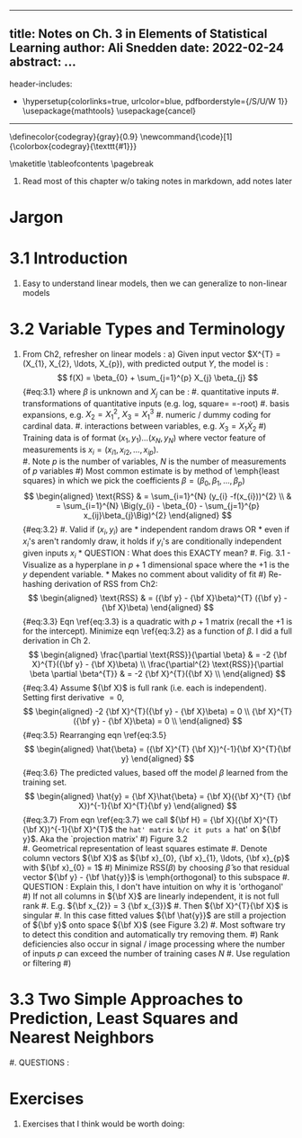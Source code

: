 <!--
Compile :
    pandoc -f markdown notes/somefile.md - -filter pandoc-crossref -t latex -o somefile.pdf

Notes:
    1. http://lierdakil.github.io/pandoc-crossref/
    #. On over/under braces : https://tex.stackexchange.com/a/132527/84495
-->


<!--
    YAML section
-->
---
title: Notes on Ch. 3 in Elements of Statistical Learning
author: Ali Snedden
date: 2022-02-24
abstract:
...
---
header-includes:
  - \hypersetup{colorlinks=true,
            urlcolor=blue,
            pdfborderstyle={/S/U/W 1}}
    \usepackage{mathtools}
    \usepackage{cancel}
---
\definecolor{codegray}{gray}{0.9}
\newcommand{\code}[1]{\colorbox{codegray}{\texttt{#1}}}
<!-- \let\overbracket\overbracket[0.2mm][0.6mm]{#1}      not sure that this works -->

\maketitle
\tableofcontents
\pagebreak


1. Read most of this chapter w/o taking notes in markdown, add notes later

Jargon
==========================

3.1 Introduction
==========================
1. Easy to understand linear models, then we can generalize to non-linear models

3.2 Variable Types and Terminology
==========================
1. From Ch2, refresher on linear models :
    a) Given input vector $X^{T} = (X_{1}, X_{2}, \ldots, X_{p}), with predicted output
       $Y$, the model is :
        $$
            f(X) = \beta_{0} + \sum_{j=1}^{p} X_{j} \beta_{j}
        $$                                                                      {#eq:3.1}
       where $\beta$ is unknown and $X_{j}$ can be :
        #. quantitative inputs
        #. transformations of quantitative inputs (e.g. log, square= =-root)
        #. basis expansions, e.g. $X_{2} = X_{1}^{2}$, $X_{3} = X_{1}^{3}$
        #. numeric / dummy coding for cardinal data.
        #. interactions between variables, e.g. $X_{3} = X_{1} \dot X_{2}$
    #) Training data is of format $(x_{1}, y_{1}) \ldots (x_{N}, y_{N})$ where vector feature
       of measurements is $x_{i} = (x_{i1}, x_{i2}, \ldots, x_{ip})$.   
        #. Note $p$ is the number of variables, $N$ is the number of measurements of $p$
           variables
    #) Most common estimate is by method of \emph{least squares} in which we pick the 
       coefficients $\beta = (\beta_{0}, \beta_{1}, \ldots, \beta_{p})$
        $$
          \begin{aligned}
            \text{RSS} & = \sum_{i=1}^{N} (y_{i} -f(x_{i}))^{2} \\
                & = \sum_{i=1}^{N} \Big(y_{i} - \beta_{0} - \sum_{j=1}^{p} x_{ij}\beta_{j}\Big)^{2}
          \end{aligned}
        $$                                                                      {#eq:3.2}
        #. Valid if $(x_{i}, y_{i})$ are 
            * independent random draws OR
            * even if $x_{i}$'s aren't randomly draw, it holds if $y_{i}$'s are 
              conditionally independent given inputs $x_{i}$
            * QUESTION : What does this EXACTY mean?
        #. Fig. 3.1 - Visualize as a hyperplane in $p + 1$ dimensional space where the $+1$
           is the $y$ dependent variable.
            * Makes no comment about validity of fit
    #) Re-hashing derivation of RSS from Ch2:
        $$
          \begin{aligned}
            \text{RSS} & = ({\bf y} - {\bf X}\beta)^{T} ({\bf y} - {\bf X}\beta)
          \end{aligned}
        $$                                                                      {#eq:3.3}
       Eqn \ref{eq:3.3} is a quadratic with $p+1$ matrix (recall the $+1$ is for the intercept).
       Minimize eqn \ref{eq:3.2} as a function of $\beta$. I did a full derivation in Ch 2.
        $$
          \begin{aligned}
            \frac{\partial \text{RSS}}{\partial \beta} & = -2 {\bf X}^{T}({\bf y} - {\bf X}\beta) \\
            \frac{\partial^{2} \text{RSS}}{\partial \beta \partial \beta^{T}} & = -2 {\bf X}^{T}({\bf X} \\
          \end{aligned}
        $$                                                                      {#eq:3.4}
       Assume ${\bf X}$ is full rank (i.e. each is independent). Setting first derivative $=0$,
        $$
          \begin{aligned}
            -2 {\bf X}^{T}({\bf y} - {\bf X}\beta) = 0 \\
            {\bf X}^{T}({\bf y} - {\bf X}\beta) = 0 \\
          \end{aligned}
        $$                                                                      {#eq:3.5}
       Rearranging eqn \ref{eq:3.5}
        $$
          \begin{aligned}
            \hat{\beta} = ({\bf X}^{T} {\bf X})^{-1}{\bf X}^{T}{\bf y}
          \end{aligned}
        $$                                                                      {#eq:3.6}
       The predicted values, based off the model $\beta$ learned from the training set.
        $$
          \begin{aligned}
            \hat{y} = {\bf X}\hat{\beta} = {\bf X}({\bf X}^{T} {\bf X})^{-1}{\bf X}^{T}{\bf y}
          \end{aligned}
        $$                                                                      {#eq:3.7}
       From eqn \ref{eq:3.7} we call ${\bf H} = {\bf X}({\bf X}^{T} {\bf X})^{-1}{\bf X}^{T}$
       the `hat' matrix b/c it puts a `hat' on ${\bf y}$. Aka the `projection matrix'
    #) Figure 3.2     
        #. Geometrical representation of least squares estimate
        #. Denote column vectors ${\bf X}$ as ${\bf x}_{0}, {\bf x}_{1}, \ldots, {\bf x}_{p}$
           with ${\bf x}_{0} = 1$
    #) Minimize $\text{RSS}(\beta)$ by choosing $\hat{\beta}$ so that residual vector 
       ${\bf y} - {\bf \hat{y}}$ is \emph{orthogonal} to this subspace
        #. QUESTION : Explain this, I don't have intuition on why it is 'orthoganol'
    #) If not all columns in ${\bf X}$ are linearly independent, it is not full rank
        #. E.g. ${\bf x_{2}} = 3 {\bf x_{3}}$
        #. Then ${\bf X}^{T}{\bf X}$ is singular
        #. In this case fitted values ${\bf \hat{y}}$ are still a projection of ${\bf y}$ 
           onto space ${\bf X}$ (see Figure 3.2)
        #. Most software try to detect this condition and automatically try removing them.
    #) Rank deficiencies also occur in signal / image processing where the number of inputs $p$
       can exceed the number of training cases $N$
        #. Use regulation or filtering
    #) 


3.3 Two Simple Approaches to Prediction, Least Squares and Nearest Neighbors
==========================
#. QUESTIONS : 

Exercises
==========================
1. Exercises that I think would be worth doing:
